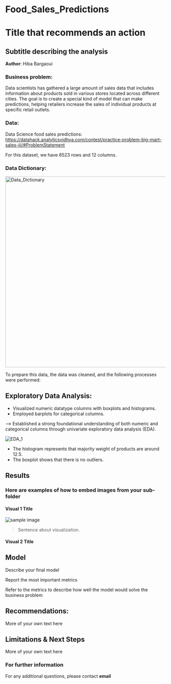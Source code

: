 # Food_Sales_Predictions
# Title that recommends an action
## Subtitle describing the analysis 

**Author**: Hiba Bargaoui 

### Business problem: 

Data scientists has gathered a large amount of sales data that includes information about products sold in various stores located across different cities. The goal is to create a special kind of model that can make predictions, helping retailers increase the sales of individual products at specific retail outlets. 


### Data: 
Data Science food sales predictions: https://datahack.analyticsvidhya.com/contest/practice-problem-big-mart-sales-iii/#ProblemStatement

For this dataset, we have 8523 rows and 12 columns. 

### Data Dictionary:
<img width="599" alt="Data_Dictionary" src="https://github.com/HibaBargaoui/Food_Sales_Predictions/assets/135720154/68ed84fe-cd37-4a0a-886a-410e1c63b229">


To prepare this data, the data was cleaned, and the following processes were performed:

## Exploratory Data Analysis:
- Visualized numeric datatype columns with boxplots and histograms.
- Employed barplots for categorical columns.


  
--> Established a strong foundational understanding of both numeric and categorical columns through univariate exploratory data analysis (EDA).

![EDA_1](https://github.com/HibaBargaoui/Food_Sales_Predictions/assets/135720154/f1ff044d-e963-4a61-af03-e456d8fadd7e)

- The histogram represents that majority weight of products are around 12.5.
- The boxplot shows that there is no outliers. 
## Results

### Here are examples of how to embed images from your sub-folder


#### Visual 1 Title
![sample image](project1_sample_image.png)

> Sentence about visualization.

#### Visual 2 Title

## Model

Describe your final model

Report the most important metrics

Refer to the metrics to describe how well the model would solve the business problem

## Recommendations:

More of your own text here


## Limitations & Next Steps

More of your own text here


### For further information


For any additional questions, please contact **email**
